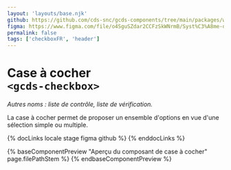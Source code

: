 ```yaml
---
layout: 'layouts/base.njk'
github: https://github.com/cds-snc/gcds-components/tree/main/packages/web/src/components/gcds-checkbox
figma: https://www.figma.com/file/o4SguSZdar2CCFzSkWNrmB/Syst%C3%A8me-de-design-GC?type=design&node-id=348-4547&mode=design&t=1DaL24vHpjRRfHHm-0
permalink: false
tags: ['checkboxFR', 'header']
---
```


# Case à cocher<br>`<gcds-checkbox>`

_Autres noms : liste de contrôle, liste de vérification._

La case à cocher permet de proposer un ensemble d'options en vue d'une sélection simple ou multiple.

{% docLinks locale stage figma github %}
{% enddocLinks %}

{% baseComponentPreview "Aperçu du composant de case à cocher" page.filePathStem %}
{% endbaseComponentPreview %}
